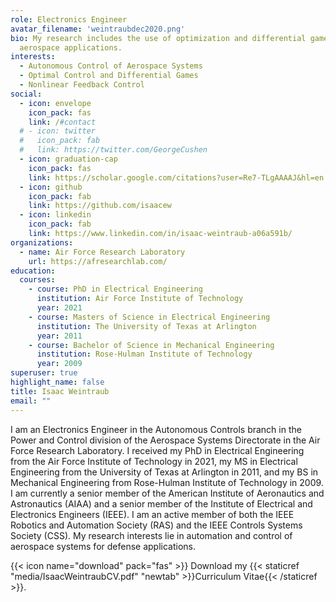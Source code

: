 ```yaml
---
role: Electronics Engineer
avatar_filename: 'weintraubdec2020.png'
bio: My research includes the use of optimization and differential games for
  aerospace applications.
interests:
  - Autonomous Control of Aerospace Systems
  - Optimal Control and Differential Games
  - Nonlinear Feedback Control
social:
  - icon: envelope
    icon_pack: fas
    link: /#contact
  # - icon: twitter
  #   icon_pack: fab
  #   link: https://twitter.com/GeorgeCushen
  - icon: graduation-cap
    icon_pack: fas
    link: https://scholar.google.com/citations?user=Re7-TLgAAAAJ&hl=en
  - icon: github
    icon_pack: fab
    link: https://github.com/isaacew
  - icon: linkedin
    icon_pack: fab
    link: https://www.linkedin.com/in/isaac-weintraub-a06a591b/
organizations:
  - name: Air Force Research Laboratory
    url: https://afresearchlab.com/
education:
  courses:
    - course: PhD in Electrical Engineering
      institution: Air Force Institute of Technology
      year: 2021
    - course: Masters of Science in Electrical Engineering
      institution: The University of Texas at Arlington
      year: 2011
    - course: Bachelor of Science in Mechanical Engineering
      institution: Rose-Hulman Institute of Technology
      year: 2009
superuser: true
highlight_name: false
title: Isaac Weintraub
email: ""
---
```

I am an Electronics Engineer in the Autonomous Controls branch in the Power and Control division of the Aerospace Systems Directorate in the Air Force Research Laboratory. I received my PhD in Electrical Engineering from the Air Force Institute of Technology in 2021, my MS in Electrical Engineering from the University of Texas at Arlington in 2011, and my BS in Mechanical Engineering from Rose-Hulman Institute of Technology in 2009. I am currently a senior member of the American Institute of Aeronautics and Astronautics (AIAA) and a senior member of the Institute of Electrical and Electronics Engineers (IEEE). I am an active member of both the IEEE Robotics and Automation Society (RAS) and the IEEE Controls Systems Society (CSS). My research interests lie in automation and control of aerospace systems for defense applications.

{{< icon name="download" pack="fas" >}} Download my {{< staticref
"media/IsaacWeintraubCV.pdf" "newtab" >}}Curriculum Vitae{{< /staticref >}}.